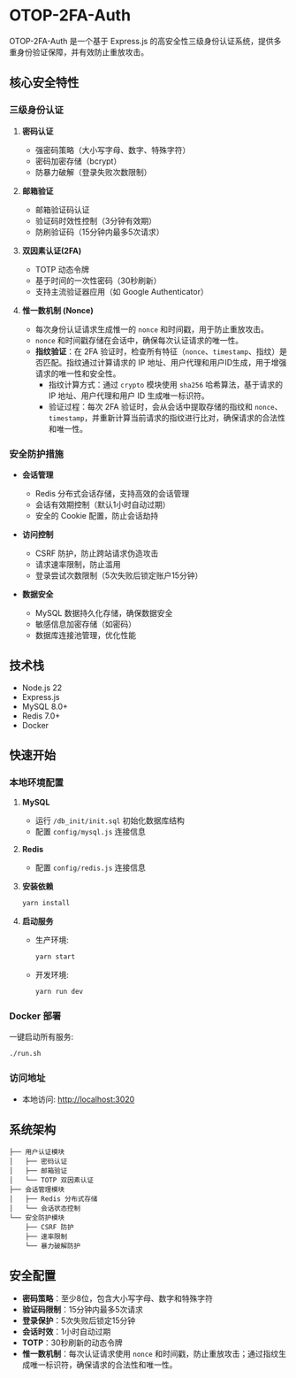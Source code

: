 # OTOP-2FA-Auth

OTOP-2FA-Auth 是一个基于 Express.js 的高安全性三级身份认证系统，提供多重身份验证保障，并有效防止重放攻击。

## 核心安全特性

### 三级身份认证
1. **密码认证**
   - 强密码策略（大小写字母、数字、特殊字符）
   - 密码加密存储（bcrypt）
   - 防暴力破解（登录失败次数限制）

2. **邮箱验证**
   - 邮箱验证码认证
   - 验证码时效性控制（3分钟有效期）
   - 防刷验证码（15分钟内最多5次请求）

3. **双因素认证(2FA)**
   - TOTP 动态令牌
   - 基于时间的一次性密码（30秒刷新）
   - 支持主流验证器应用（如 Google Authenticator）

4. **惟一数机制 (Nonce)**
   - 每次身份认证请求生成惟一的 `nonce` 和时间戳，用于防止重放攻击。
   - `nonce` 和时间戳存储在会话中，确保每次认证请求的唯一性。
   - **指纹验证**：在 2FA 验证时，检查所有特征（`nonce`、`timestamp`、指纹）是否匹配。指纹通过计算请求的 IP 地址、用户代理和用户ID生成，用于增强请求的唯一性和安全性。
     - 指纹计算方式：通过 `crypto` 模块使用 `sha256` 哈希算法，基于请求的 IP 地址、用户代理和用户 ID 生成唯一标识符。
     - 验证过程：每次 2FA 验证时，会从会话中提取存储的指纹和 `nonce`、`timestamp`，并重新计算当前请求的指纹进行比对，确保请求的合法性和唯一性。

### 安全防护措施
- **会话管理**
  - Redis 分布式会话存储，支持高效的会话管理
  - 会话有效期控制（默认1小时自动过期）
  - 安全的 Cookie 配置，防止会话劫持

- **访问控制**
  - CSRF 防护，防止跨站请求伪造攻击
  - 请求速率限制，防止滥用
  - 登录尝试次数限制（5次失败后锁定账户15分钟）

- **数据安全**
  - MySQL 数据持久化存储，确保数据安全
  - 敏感信息加密存储（如密码）
  - 数据库连接池管理，优化性能

## 技术栈
- Node.js 22
- Express.js
- MySQL 8.0+
- Redis 7.0+
- Docker

## 快速开始

### 本地环境配置
1. **MySQL**  
   - 运行 `/db_init/init.sql` 初始化数据库结构
   - 配置 `config/mysql.js` 连接信息

2. **Redis**  
   - 配置 `config/redis.js` 连接信息

3. **安装依赖**
   ```bash
   yarn install
   ```

4. **启动服务**
   - 生产环境:
     ```bash
     yarn start
     ```
   - 开发环境:
     ```bash
     yarn run dev
     ```

### Docker 部署
一键启动所有服务:
```bash
./run.sh
```

### 访问地址
- 本地访问: [http://localhost:3020](http://localhost:3020)

## 系统架构
```
├── 用户认证模块
│   ├── 密码认证
│   ├── 邮箱验证
│   └── TOTP 双因素认证
├── 会话管理模块
│   ├── Redis 分布式存储
│   └── 会话状态控制
└── 安全防护模块
    ├── CSRF 防护
    ├── 速率限制
    └── 暴力破解防护
```

## 安全配置
- **密码策略**：至少8位，包含大小写字母、数字和特殊字符
- **验证码限制**：15分钟内最多5次请求
- **登录保护**：5次失败后锁定15分钟
- **会话时效**：1小时自动过期
- **TOTP**：30秒刷新的动态令牌
- **惟一数机制**：每次认证请求使用 `nonce` 和时间戳，防止重放攻击；通过指纹生成唯一标识符，确保请求的合法性和唯一性。